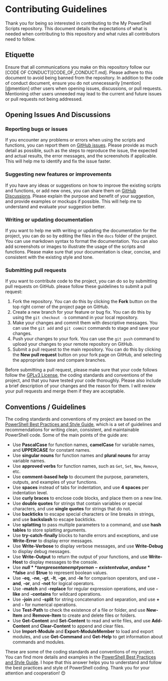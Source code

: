# Contributing Guidelines

Thank you for being so interested in contributing to the My PowerShell Scripts repository. This document details the expectations of what is needed when contributing to this repository and what rules all contributors need to follow.

## Etiquette

Ensure that all communications you make on this repository follow our [CODE OF CONDUCT][CODE_OF_CONDUCT.md]. Please adhere to this document to avoid being banned from the repository.
In addition to the code of conduct document, ensure you do not unnecessarily [mention][@mention] other users when opening issues, discussions, or pull requests. Mentioning other users unneeded may lead to the current and future issues or pull requests not being addressed.

## Opening Issues And Discussions

### Reporting bugs or issues

If you encounter any problems or errors when using the scripts and functions, you can report them on [GitHub issues](https://github.com/chriskyfung/My-PowerShell-Scripts/issues). Please provide as much detail as possible, such as the steps to reproduce the issue, the expected and actual results, the error messages, and the screenshots if applicable. This will help me to identify and fix the issue faster.

### Suggesting new features or improvements

If you have any ideas or suggestions on how to improve the existing scripts and functions, or add new ones, you can share them on [GitHub Discussions](https://github.com/chriskyfung/My-PowerShell-Scripts/discussions). Please explain the purpose and benefit of your suggestion, and provide examples or mockups if possible. This will help me to understand and evaluate your suggestion better.

### Writing or updating documentation

If you want to help me with writing or updating the documentation for the project, you can do so by editing the files in the `docs` folder of the project. You can use markdown syntax to format the documentation. You can also add screenshots or images to illustrate the usage of the scripts and functions. Please make sure that your documentation is clear, concise, and consistent with the existing style and tone.

### Submitting pull requests

If you want to contribute code to the project, you can do so by submitting pull requests on GitHub. please follow these guidelines to submit a pull request:

1.  Fork the repository. You can do this by clicking the **Fork** button on the top right corner of the project page on GitHub.
2.  Create a new branch for your feature or bug fix. You can do this by using the `git checkout -b` command in your local repository.
3.  Make your changes and commit them with descriptive messages. You can use the `git add` and `git commit` commands to stage and save your changes.
4.  Push your changes to your fork. You can use the `git push` command to upload your changes to your remote repository on GitHub.
5.  Submit a pull request to the main repository. You can do this by clicking the **New pull request** button on your fork page on GitHub, and selecting the appropriate base and compare branches.

Before submitting a pull request, please make sure that your code follows follow the [GPLv3 License](LICENSE), the coding standards and conventions of the project, and that you have tested your code thoroughly. Please also include a brief description of your changes and the reason for them. I will review your pull requests and merge them if they are acceptable.

## Conventions / Guidelines

The coding standards and conventions of my project are based on the [PowerShell Best Practices and Style Guide][psps-gitbooks], which is a set of guidelines and recommendations for writing clean, consistent, and maintainable PowerShell code. Some of the main points of the guide are:

-   Use **PascalCase** for function names, **camelCase** for variable names, and **UPPERCASE** for constant names.
-   Use **singular nouns** for function names and **plural nouns** for array variable names.
-   Use **approved verbs** for function names, such as `Get`, `Set`, `New`, `Remove`, etc.
-   Use **comment-based help** to document the purpose, parameters, outputs, and examples of your functions.
-   Use **spaces** instead of tabs for indentation, and use **4 spaces** per indentation level.
-   Use **curly braces** to enclose code blocks, and place them on a new line.
-   Use **double quotes** for strings that contain variables or special characters, and use **single quotes** for strings that do not.
-   Use **backticks** to escape special characters or line breaks in strings, and use **backslash** to escape backticks.
-   Use **splatting** to pass multiple parameters to a command, and use **hash tables** to store splatting arguments.
-   Use **try-catch-finally** blocks to handle errors and exceptions, and use **Write-Error** to display error messages.
-   Use **Write-Verbose** to display verbose messages, and use **Write-Debug** to display debug messages.
-   Use **Write-Output** to return the output of your functions, and use **Write-Host** to display messages to the console.
-   Use **$null** to represent an empty or non-existent value, and use **$false** and **$true** to represent boolean values.
-   Use **\-eq**, **\-ne**, **\-gt**, **\-lt**, **\-ge**, and **\-le** for comparison operators, and use **\-and**, **\-or**, and **\-not** for logical operators.
-   Use **\-match** and **\-replace** for regular expression operations, and use **\-like** and **\-contains** for wildcard operations.
-   Use **\-join** and **\-split** for string concatenation and separation, and use **+** and **\-** for numerical operations.
-   Use **Test-Path** to check the existence of a file or folder, and use **New-Item** and **Remove-Item** to create and delete files or folders.
-   Use **Get-Content** and **Set-Content** to read and write files, and use **Add-Content** and **Clear-Content** to append and clear files.
-   Use **Import-Module** and **Export-ModuleMember** to load and export modules, and use **Get-Command** and **Get-Help** to get information about commands and modules.

These are some of the coding standards and conventions of my project. You can find more details and examples in the [PowerShell Best Practices and Style Guide][psps-gitbooks]. I hope that this answer helps you to understand and follow the best practices and style of PowerShell coding. Thank you for your attention and cooperation! 😊

[psps-gitbooks]: https://poshcode.gitbooks.io/powershell-practice-and-style/content/
